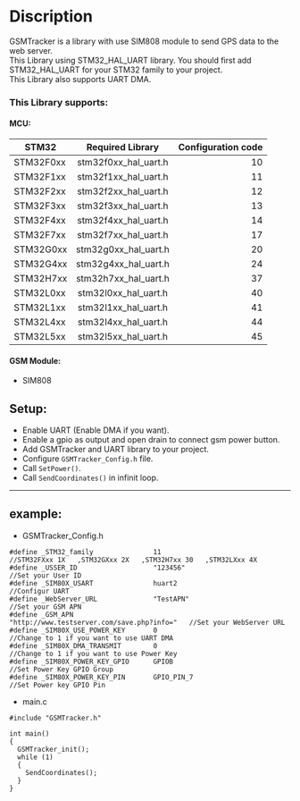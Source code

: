 # Discription
GSMTracker is a library with use SIM808 module to send GPS data to the web server.      
This Library using STM32_HAL_UART library. You should first add STM32_HAL_UART for your STM32 family to your project.       
This Library also supports UART DMA.

### This Library supports:

#### MCU:

| STM32         | Required Library     | Configuration code |
| ------------- |:--------------------:| ------------------:|
| STM32F0xx     | stm32f0xx_hal_uart.h |         10         |
| STM32F1xx     | stm32f1xx_hal_uart.h |         11         |
| STM32F2xx     | stm32f2xx_hal_uart.h |         12         |
| STM32F3xx     | stm32f3xx_hal_uart.h |         13         |
| STM32F4xx     | stm32f4xx_hal_uart.h |         14         |
| STM32F7xx     | stm32f7xx_hal_uart.h |         17         |
| STM32G0xx     | stm32g0xx_hal_uart.h |         20         |
| STM32G4xx     | stm32g4xx_hal_uart.h |         24         |
| STM32H7xx     | stm32h7xx_hal_uart.h |         37         |
| STM32L0xx     | stm32l0xx_hal_uart.h |         40         |
| STM32L1xx     | stm32l1xx_hal_uart.h |         41         |
| STM32L4xx     | stm32l4xx_hal_uart.h |         44         |
| STM32L5xx     | stm32l5xx_hal_uart.h |         45         |

#### GSM Module:
- SIM808

## Setup:
- Enable UART (Enable DMA if you want).
- Enable a gpio as output and open drain to connect gsm power button.
- Add GSMTracker and UART library to your project.
- Configure `GSMTracker_Config.h` file.
- Call `SetPower()`.
- Call `SendCoordinates()` in infinit loop.

---

## example:
- GSMTracker_Config.h 
```
#define	_STM32_family               11                                           //STM32FXxx 1X   ,STM32GXxx 2X   ,STM32H7xx 30   ,STM32LXxx 4X
#define	_USSER_ID                   "123456"                                     //Set your User ID
#define	_SIM80X_USART               huart2                                       //Configur UART
#define _WebServer_URL              "TestAPN"                                    //Set your GSM APN
#define	_GSM_APN                    "http://www.testserver.com/save.php?info="   //Set your WebServer URL
#define	_SIM80X_USE_POWER_KEY       0                                            //Change to 1 if you want to use UART DMA
#define _SIM80X_DMA_TRANSMIT        0                                            //Change to 1 if you want to use Power Key
#define	_SIM80X_POWER_KEY_GPIO      GPIOB                                        //Set Power Key GPIO Group
#define	_SIM80X_POWER_KEY_PIN       GPIO_PIN_7                                   //Set Power key GPIO Pin
```
- main.c
```
#include "GSMTracker.h"

int main()
{
  GSMTracker_init();
  while (1)
  {
    SendCoordinates();
  }  
}
```
